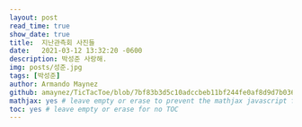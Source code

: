 ```yaml
---
layout: post
read_time: true
show_date: true
title:  지난관측회 사진들
date:   2021-03-12 13:32:20 -0600
description: 박성준 사랑해.
img: posts/성준.jpg
tags: [박성준]
author: Armando Maynez
github: amaynez/TicTacToe/blob/7bf83b3d5c10adccbeb11bf244fe0af8d9d7b036/entities/Neural_Network.py#L199
mathjax: yes # leave empty or erase to prevent the mathjax javascript from loading
toc: yes # leave empty or erase for no TOC
---
```

